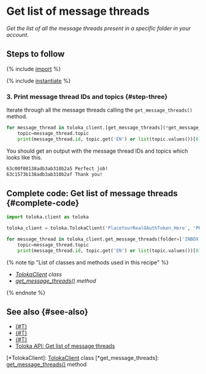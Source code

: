 # Get list of message threads

_Get the list of all the message threads present in a specific folder in your account._

## Steps to follow

{% include [import](../_includes/recipes/import.md) %}

{% include [instantiate](../_includes/recipes/instantiate.md) %}

### 3. Print message thread IDs and topics {#step-three}

Iterate through all the message threads calling the `get_message_threads()` method.

```python
for message_thread in toloka_client.[get_message_threads](*get_message_threads)(folder=['INBOX', 'UNREAD']):
    topic=message_thread.topic
    print(message_thread.id, topic.get('EN') or list(topic.values())[0])
```

You should get an output with the message thread IDs and topics which looks like this.

```bash
63c00f08138adb3ab310b2a5 Perfect job!
63c1573b138adb3ab310b2af Thank you!
```

## Complete code: Get list of message threads {#complete-code}

```python
import toloka.client as toloka

toloka_client = toloka.TolokaClient('PlaceYourRealOAuthToken_Here', 'PRODUCTION')

for message_thread in toloka_client.get_message_threads(folder=['INBOX', 'UNREAD']):
    topic=message_thread.topic
    print(message_thread.id, topic.get('EN') or list(topic.values())[0])
```

{% note tip "List of classes and methods used in this recipe" %}

- _[TolokaClient](../reference/toloka.client.TolokaClient.md) class_
- _[get_message_threads()](../reference/toloka.client.TolokaClient.get_message_threads.md) method_

{% endnote %}

## See also {#see-also}

- [{#T}](../../guide/concepts/overview.md)
- [{#T}](./learn-basics.md)
- [{#T}](./use-cases.md)
- [Toloka API:  Get list of message threads](https://toloka.ai/docs/api/api-reference/#get-/message-threads)

[*TolokaClient]: [TolokaClient](../reference/toloka.client.TolokaClient.md) class
[*get_message_threads]: [get_message_threads()](../reference/toloka.client.TolokaClient.get_message_threads.md) method